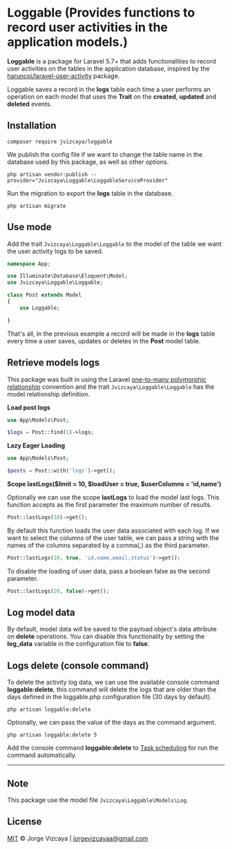 # Loggable (Provides functions to record user activities in the application models.)

**Loggable** is a package for Laravel 5.7+ that adds functionalities to record user activities on the tables in the application database, inspired by the [haruncpi/laravel-user-activity](https://github.com/haruncpi/laravel-user-activity) package.

Loggable saves a record in the **logs** table each time a user performs an operation on each model that uses the **Trait** on the **created**, **updated** and **deleted** events.


## Installation

```
composer require jvizcaya/loggable
```

We publish the config file if we want to change the table name in the database used by this package, as well as other options.

```
php artisan vendor:publish --provider="Jvizcaya\Loggable\LoggableServiceProvider"
```

Run the migration to export the **logs** table in the database.

```
php artisan migrate
```

## Use mode

Add the trait `Jvizcaya\Loggable\Loggable` to the model of the table we want the user activity logs to be saved.

```php
namespace App;

use Illuminate\Database\Eloquent\Model;
use Jvizcaya\Loggable\Loggable;

class Post extends Model
{
    use Loggable;

}
```

That's all, in the previous example a record will be made in the **logs** table every time a user saves, updates or deletes in the **Post** model table.

## Retrieve models logs

This package was built in using the Laravel [one-to-many polymorphic relationship](https://laravel.com/docs/8.x/eloquent-relationships#one-to-many-polymorphic-relations) convention and the trait `Jvizcaya\Loggable\Loggable` has the model relationship definition.

**Load post logs**
```php
use App\Models\Post;

$logs = Post::find(1)->logs;
```

**Lazy Eager Loading**
```php
use App\Models\Post;

$posts = Post::with('logs')->get();
```

**Scope lastLogs($limit = 10, $loadUser = true, $userColumns = 'id,name')**

Optionally we can use the scope **lastLogs** to load the model last logs. This function accepts as the first parameter the maximum number of results.

```php
Post::lastLogs(10)->get();
```
By default this function loads the user data associated with each log.
If we want to select the columns of the user table, we can pass a string with the names of the columns separated by a comma(,) as the third parameter.
```php
Post::lastLogs(10, true, 'id,name,email,status')->get();
```  
To disable the loading of user data, pass a boolean false as the second parameter.
```php
Post::lastLogs(20, false)->get();
```  

## Log model data
By default, model data will be saved to the payload object's data attribute on **delete** operations. You can disable this functionality by setting the **log_data** variable in the configuration file to **false**.

## Logs delete (console command)  

To delete the activity log data, we can use the available console command **loggable:delete**, this command will delete the logs that are older than the days defined in the loggable.php configuration file (30 days by default).

```
php artisan loggable:delete
```

Optionally, we can pass the value of the days as the command argument.

```
php artisan loggable:delete 5
```

Add the console command **loggable:delete** to [Task scheduling](https://laravel.com/docs/8.x/scheduling) for run the command automatically.  

---

## Note

This package use the model file `Jvizcaya\Loggable\Models\Log`.

## License

[MIT](LICENSE) © Jorge Vizcaya | jorgevizcayaa@gmail.com
